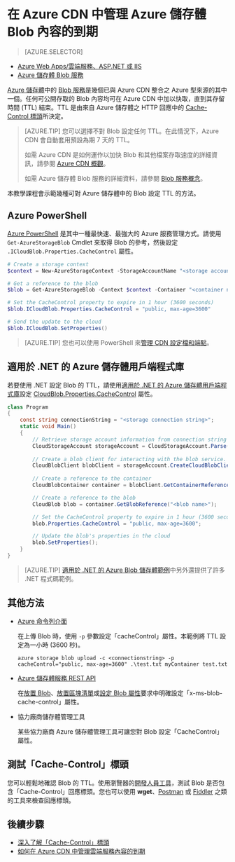 <properties
 pageTitle="在 Azure CDN 中管理 Azure 儲存體 Blob 內容的到期 | Microsoft Azure"
 description="深入了解選項，以控制 Azure CDN 快取中的 Blob 存留時間。"
 services="cdn"
 documentationCenter=""
 authors="camsoper"
 manager="erikre"
 editor=""/>
<tags
 ms.service="cdn"
 ms.workload="media"
 ms.tgt_pltfrm="na"
 ms.devlang="multiple"
 ms.topic="article"
 ms.date="09/15/2016"
 ms.author="casoper"/>


# 在 Azure CDN 中管理 Azure 儲存體 Blob 內容的到期

> [AZURE.SELECTOR]
- [Azure Web Apps/雲端服務、ASP.NET 或 IIS](cdn-manage-expiration-of-cloud-service-content.md)
- [Azure 儲存體 Blob 服務](cdn-manage-expiration-of-blob-content.md)

[Azure 儲存體](../storage/storage-introduction.md)中的 [Blob 服務](../storage/storage-introduction.md#blob-storage)是幾個已與 Azure CDN 整合之 Azure 型來源的其中一個。任何可公開存取的 Blob 內容均可在 Azure CDN 中加以快取，直到其存留時間 (TTL) 結束。TTL 是由來自 Azure 儲存體之 HTTP 回應中的 [Cache-Control 標頭](http://www.w3.org/Protocols/rfc2616/rfc2616-sec14.html#sec14.9)所決定。

>[AZURE.TIP] 您可以選擇不對 Blob 設定任何 TTL。在此情況下，Azure CDN 會自動套用預設為期 7 天的 TTL。
>
>如需 Azure CDN 是如何運作以加快 Blob 和其他檔案存取速度的詳細資訊，請參閱 [Azure CDN 概觀](./cdn-overview.md)。
>
>如需 Azure 儲存體 Blob 服務的詳細資料，請參閱 [Blob 服務概念](https://msdn.microsoft.com/library/dd179376.aspx)。

本教學課程會示範幾種可對 Azure 儲存體中的 Blob 設定 TTL 的方法。

## Azure PowerShell

[Azure PowerShell](../powershell-install-configure.md) 是其中一種最快速、最強大的 Azure 服務管理方式。請使用 `Get-AzureStorageBlob` Cmdlet 來取得 Blob 的參考，然後設定 `.ICloudBlob.Properties.CacheControl` 屬性。

```powershell
# Create a storage context
$context = New-AzureStorageContext -StorageAccountName "<storage account name>" -StorageAccountKey "<storage account key>"

# Get a reference to the blob
$blob = Get-AzureStorageBlob -Context $context -Container "<container name>" -Blob "<blob name>"

# Set the CacheControl property to expire in 1 hour (3600 seconds)
$blob.ICloudBlob.Properties.CacheControl = "public, max-age=3600"

# Send the update to the cloud
$blob.ICloudBlob.SetProperties()
```

>[AZURE.TIP] 您也可以使用 PowerShell 來[管理 CDN 設定檔和端點](./cdn-manage-powershell.md)。

## 適用於 .NET 的 Azure 儲存體用戶端程式庫

若要使用 .NET 設定 Blob 的 TTL，請使用[適用於 .NET 的 Azure 儲存體用戶端程式庫](../storage/storage-dotnet-how-to-use-blobs.md)設定 [CloudBlob.Properties.CacheControl](https://msdn.microsoft.com/library/microsoft.windowsazure.storage.blob.blobproperties.cachecontrol.aspx) 屬性。

```csharp
class Program
{
	const string connectionString = "<storage connection string>";
	static void Main()
	{
		// Retrieve storage account information from connection string
		CloudStorageAccount storageAccount = CloudStorageAccount.Parse(connectionString);
		
		// Create a blob client for interacting with the blob service.
		CloudBlobClient blobClient = storageAccount.CreateCloudBlobClient();
		
		// Create a reference to the container
		CloudBlobContainer container = blobClient.GetContainerReference("<container name>");

		// Create a reference to the blob
		CloudBlob blob = container.GetBlobReference("<blob name>");

		// Set the CacheControl property to expire in 1 hour (3600 seconds)
		blob.Properties.CacheControl = "public, max-age=3600";

		// Update the blob's properties in the cloud
		blob.SetProperties();
	}
}
```

>[AZURE.TIP] [適用於 .NET 的 Azure Blob 儲存體範例](https://azure.microsoft.com/documentation/samples/storage-blob-dotnet-getting-started/)中另外還提供了許多 .NET 程式碼範例。

## 其他方法

- [Azure 命令列介面](../xplat-cli-install.md)

	在上傳 Blob 時，使用 `-p` 參數設定「cacheControl」屬性。本範例將 TTL 設定為一小時 (3600 秒)。

	```text
	azure storage blob upload -c <connectionstring> -p cacheControl="public, max-age=3600" .\test.txt myContainer test.txt
	```

- [Azure 儲存體服務 REST API](https://msdn.microsoft.com/library/azure/dd179355.aspx)

	在[放置 Blob](https://msdn.microsoft.com/zh-TW/library/azure/dd179451.aspx)、[放置區塊清單](https://msdn.microsoft.com/zh-TW/library/azure/dd179467.aspx)或[設定 Blob 屬性](https://msdn.microsoft.com/library/azure/ee691966.aspx)要求中明確設定「x-ms-blob-cache-control」屬性。

- 協力廠商儲存體管理工具

	某些協力廠商 Azure 儲存體管理工具可讓您對 Blob 設定「CacheControl」屬性。

## 測試「Cache-Control」標頭

您可以輕鬆地確認 Blob 的 TTL。使用瀏覽器的[開發人員工具](https://developer.microsoft.com/microsoft-edge/platform/documentation/f12-devtools-guide/)，測試 Blob 是否包含「Cache-Control」回應標頭。您也可以使用 **wget**、[Postman](https://www.getpostman.com/) 或 [Fiddler](http://www.telerik.com/fiddler) 之類的工具來檢查回應標頭。

## 後續步驟

- [深入了解「Cache-Control」標頭](http://www.w3.org/Protocols/rfc2616/rfc2616-sec14.html#sec14.9)
- [如何在 Azure CDN 中管理雲端服務內容的到期](./cdn-manage-expiration-of-cloud-service-content.md)

<!---HONumber=AcomDC_0921_2016-->